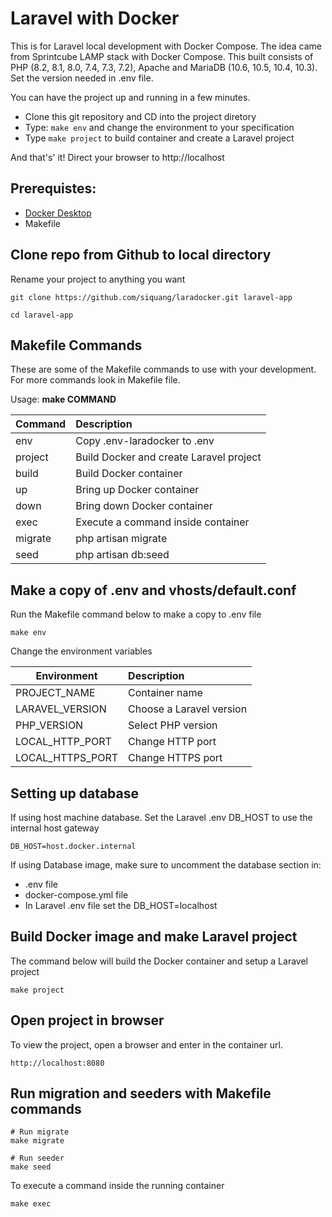 # Laravel with Docker
This is for Laravel local development with Docker Compose. The idea came from Sprintcube LAMP stack with Docker Compose. This built consists of PHP (8.2, 8.1, 8.0, 7.4, 7.3, 7.2), Apache and MariaDB (10.6, 10.5, 10.4, 10.3). Set the version needed in .env file. 

You can have the project up and running in a few minutes.
- Clone this git repository and CD into the project diretory
- Type: ```make env``` and change the environment to your specification
- Type ```make project``` to build container and create a Laravel project

And that's' it! Direct your browser to http://localhost

## Prerequistes:
- [Docker Desktop](https://www.docker.com/products/docker-desktop/)
- Makefile

## Clone repo from Github to local directory
Rename your project to anything you want
``` 
git clone https://github.com/siquang/laradocker.git laravel-app

cd laravel-app
```

## Makefile Commands
These are some of the Makefile commands to use with your development. For more commands look in Makefile file.

Usage: **make COMMAND**

| Command   | Description                             |
| --------- | :---------------------------------------|
| env       | Copy .env-laradocker to .env            |
| project   | Build Docker and create Laravel project |
| build     | Build Docker container                  |
| up        | Bring up Docker container               |
| down      | Bring down Docker container             |
| exec      | Execute a command inside container      |
| migrate   | php artisan migrate                     |
| seed      | php artisan db:seed                     |

## Make a copy of .env and vhosts/default.conf
Run the Makefile command below to make a copy to .env file
```
make env
```

Change the environment variables

| Environment       | Description               |
|-------------------|:--------------------------|
| PROJECT_NAME      | Container name            |
| LARAVEL_VERSION   | Choose a Laravel version  |
| PHP_VERSION       | Select PHP version        |
| LOCAL_HTTP_PORT   | Change HTTP port          |
| LOCAL_HTTPS_PORT  | Change HTTPS port         |

## Setting up database
If using host machine database. Set the Laravel .env DB_HOST to use the internal host gateway
```
DB_HOST=host.docker.internal
```

If using Database image, make sure to uncomment the database section in:
- .env file
- docker-compose.yml file
- In Laravel .env file set the DB_HOST=localhost

## Build Docker image and make Laravel project
The command below will build the Docker container and setup a Laravel project
```
make project
```

## Open project in browser
To view the project, open a browser and enter in the container url.
```
http://localhost:8080
```

## Run migration and seeders with Makefile commands
```
# Run migrate
make migrate

# Run seeder
make seed
```

To execute a command inside the running container
```
make exec
```
